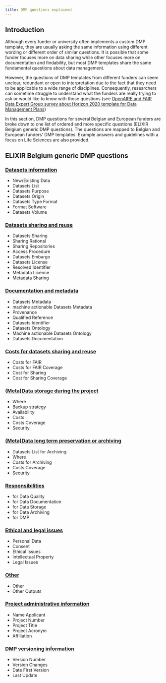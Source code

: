```yaml
---
title: DMP questions explained
---
```


## Introduction
Although every funder or university often implements a custom DMP template, they are usually asking the same information using different wording or different order of similar questions. It is possible that some funder focuses more on data sharing while other focuses more on documentation and findability, but most DMP templates share the same fundamental questions about data management.

However, the questions of DMP templates from different funders can seem unclear, redundant or open to interpretation due to the fact that they need to be applicable to a wide range of disciplines. Consequently, researchers can sometime struggle to understand what the funders are really trying to ask or would like to know with those questions (see [OpenAIRE and FAIR Data Expert Group survey about Horizon 2020 template for Data Management Plans](https://zenodo.org/record/1120245#.YymZfy8RoUs))

In this section, DMP questions for several Belgian and European funders are broke down to one list of ordered and more specific questions (ELIXIR Belgium generic DMP questions). The questions are mapped to Belgian and European funders' DMP templates. Example answers and guidelines with a focus on Life Sciences are also provided.

## ELIXIR Belgium generic DMP questions

### [Datasets information](datasets_info.md)
* New/Existing Data
* Datasets List
* Datasets Purpose
* Datasets Origin
* Datasets Type Format
* Format Software
* Datasets Volume

### [Datasets sharing and reuse](sharing_reuse)
* Datasets Sharing
* Sharing Rational
* Sharing Repositories
* Access Procedure
* Datasets Embargo
* Datasets License
* Resolved Identifier
* Metadata Licence
* Metadata Sharing

### [Documentation and metadata](doc_metadata)
* Datasets Metadata
* machine actionable Datasets Metadata
* Provenance
* Qualified Reference
* Datasets Identifier
* Datasets Ontology
* Machine actionable Datasets Ontology
* Datasets Documentation

### [Costs for datasets sharing and reuse](costs_sharing_reuse)
* Costs for FAIR
* Costs for FAIR Coverage
* Cost for Sharing
* Cost for Sharing Coverage

### [(Meta)Data storage during the project](storage_during)
* Where
* Backup strategy
* Availability
* Costs
* Costs Coverage
* Security

### [(Meta)Data long term preservation or archiving](long_term)
* Datasets List for Archiving
* Where
* Costs for Archiving
* Costs Coverage
* Security

### [Responsibilities](responsibilities)
* for Data Quality
* for Data Documentation
* for Data Storage
* for Data Archiving
* for DMP

### [Ethical and legal issues](ethical_legal_issues)
* Personal Data
* Consent
* Ethical Issues
* Intellectual Property
* Legal Issues

### [Other](other)
* Other
* Other Outputs

### [Project administrative information](project_admin_info)
* Name Applicant
* Project Number
* Project Title
* Project Acronym
* Affiliation

### [DMP versioning information](dmp_version_info)
* Version Number
* Version Changes
* Date First Version
* Last Update


